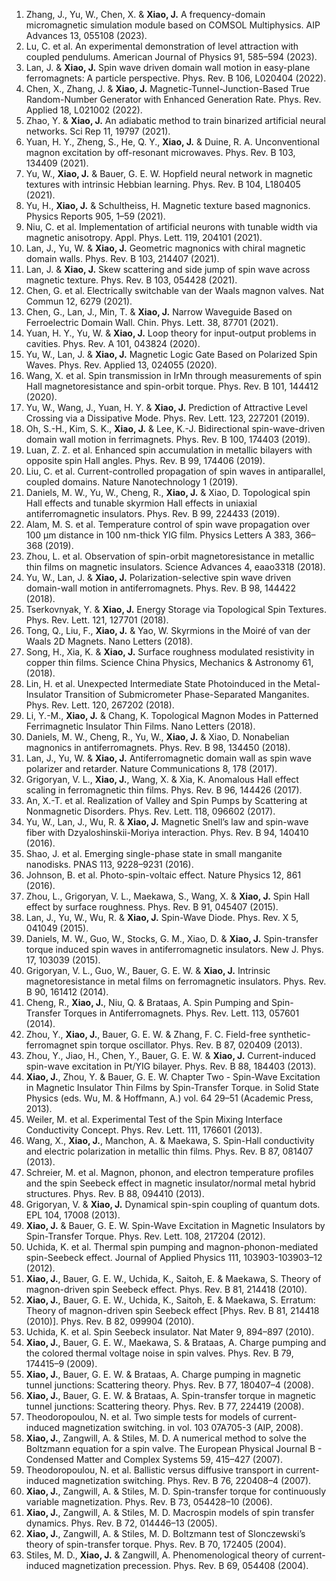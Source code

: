1. Zhang, J., Yu, W., Chen, X. & __Xiao, J.__ A frequency-domain micromagnetic simulation module based on COMSOL Multiphysics. AIP Advances 13, 055108 (2023).
2. Lu, C. et al. An experimental demonstration of level attraction with coupled pendulums. American Journal of Physics 91, 585–594 (2023).
3. Lan, J. & __Xiao, J.__ Spin wave driven domain wall motion in easy-plane ferromagnets: A particle perspective. Phys. Rev. B 106, L020404 (2022).
4. Chen, X., Zhang, J. & __Xiao, J.__ Magnetic-Tunnel-Junction-Based True Random-Number Generator with Enhanced Generation Rate. Phys. Rev. Applied 18, L021002 (2022).
5. Zhao, Y. & __Xiao, J.__ An adiabatic method to train binarized artificial neural networks. Sci Rep 11, 19797 (2021).
6. Yuan, H. Y., Zheng, S., He, Q. Y., __Xiao, J.__ & Duine, R. A. Unconventional magnon excitation by off-resonant microwaves. Phys. Rev. B 103, 134409 (2021).
7. Yu, W., __Xiao, J.__ & Bauer, G. E. W. Hopfield neural network in magnetic textures with intrinsic Hebbian learning. Phys. Rev. B 104, L180405 (2021).
8. Yu, H., __Xiao, J.__ & Schultheiss, H. Magnetic texture based magnonics. Physics Reports 905, 1–59 (2021).
9. Niu, C. et al. Implementation of artificial neurons with tunable width via magnetic anisotropy. Appl. Phys. Lett. 119, 204101 (2021).
10. Lan, J., Yu, W. & __Xiao, J.__ Geometric magnonics with chiral magnetic domain walls. Phys. Rev. B 103, 214407 (2021).
11. Lan, J. & __Xiao, J.__ Skew scattering and side jump of spin wave across magnetic texture. Phys. Rev. B 103, 054428 (2021).
12. Chen, G. et al. Electrically switchable van der Waals magnon valves. Nat Commun 12, 6279 (2021).
13. Chen, G., Lan, J., Min, T. & __Xiao, J.__ Narrow Waveguide Based on Ferroelectric Domain Wall. Chin. Phys. Lett. 38, 87701 (2021).
14. Yuan, H. Y., Yu, W. & __Xiao, J.__ Loop theory for input-output problems in cavities. Phys. Rev. A 101, 043824 (2020).
15. Yu, W., Lan, J. & __Xiao, J.__ Magnetic Logic Gate Based on Polarized Spin Waves. Phys. Rev. Applied 13, 024055 (2020).
16. Wang, X. et al. Spin transmission in IrMn through measurements of spin Hall magnetoresistance and spin-orbit torque. Phys. Rev. B 101, 144412 (2020).
17. Yu, W., Wang, J., Yuan, H. Y. & __Xiao, J.__ Prediction of Attractive Level Crossing via a Dissipative Mode. Phys. Rev. Lett. 123, 227201 (2019).
18. Oh, S.-H., Kim, S. K., __Xiao, J.__ & Lee, K.-J. Bidirectional spin-wave-driven domain wall motion in ferrimagnets. Phys. Rev. B 100, 174403 (2019).
19. Luan, Z. Z. et al. Enhanced spin accumulation in metallic bilayers with opposite spin Hall angles. Phys. Rev. B 99, 174406 (2019).
20. Liu, C. et al. Current-controlled propagation of spin waves in antiparallel, coupled domains. Nature Nanotechnology 1 (2019).
21. Daniels, M. W., Yu, W., Cheng, R., __Xiao, J.__ & Xiao, D. Topological spin Hall effects and tunable skyrmion Hall effects in uniaxial antiferromagnetic insulators. Phys. Rev. B 99, 224433 (2019).
22. Alam, M. S. et al. Temperature control of spin wave propagation over 100 μm distance in 100 nm-thick YIG film. Physics Letters A 383, 366–368 (2019).
23. Zhou, L. et al. Observation of spin-orbit magnetoresistance in metallic thin films on magnetic insulators. Science Advances 4, eaao3318 (2018).
24. Yu, W., Lan, J. & __Xiao, J.__ Polarization-selective spin wave driven domain-wall motion in antiferromagnets. Phys. Rev. B 98, 144422 (2018).
25. Tserkovnyak, Y. & __Xiao, J.__ Energy Storage via Topological Spin Textures. Phys. Rev. Lett. 121, 127701 (2018).
26. Tong, Q., Liu, F., __Xiao, J.__ & Yao, W. Skyrmions in the Moiré of van der Waals 2D Magnets. Nano Letters (2018).
27. Song, H., Xia, K. & __Xiao, J.__ Surface roughness modulated resistivity in copper thin films. Science China Physics, Mechanics & Astronomy 61, (2018).
28. Lin, H. et al. Unexpected Intermediate State Photoinduced in the Metal-Insulator Transition of Submicrometer Phase-Separated Manganites. Phys. Rev. Lett. 120, 267202 (2018).
29. Li, Y.-M., __Xiao, J.__ & Chang, K. Topological Magnon Modes in Patterned Ferrimagnetic Insulator Thin Films. Nano Letters (2018).
30. Daniels, M. W., Cheng, R., Yu, W., __Xiao, J.__ & Xiao, D. Nonabelian magnonics in antiferromagnets. Phys. Rev. B 98, 134450 (2018).
31. Lan, J., Yu, W. & __Xiao, J.__ Antiferromagnetic domain wall as spin wave polarizer and retarder. Nature Communications 8, 178 (2017).
32. Grigoryan, V. L., __Xiao, J.__, Wang, X. & Xia, K. Anomalous Hall effect scaling in ferromagnetic thin films. Phys. Rev. B 96, 144426 (2017).
33. An, X.-T. et al. Realization of Valley and Spin Pumps by Scattering at Nonmagnetic Disorders. Phys. Rev. Lett. 118, 096602 (2017).
34. Yu, W., Lan, J., Wu, R. & __Xiao, J.__ Magnetic Snell’s law and spin-wave fiber with Dzyaloshinskii-Moriya interaction. Phys. Rev. B 94, 140410 (2016).
35. Shao, J. et al. Emerging single-phase state in small manganite nanodisks. PNAS 113, 9228–9231 (2016).
36. Johnson, B. et al. Photo-spin-voltaic effect. Nature Physics 12, 861 (2016).
37. Zhou, L., Grigoryan, V. L., Maekawa, S., Wang, X. & __Xiao, J.__ Spin Hall effect by surface roughness. Phys. Rev. B 91, 045407 (2015).
39. Lan, J., Yu, W., Wu, R. & __Xiao, J.__ Spin-Wave Diode. Phys. Rev. X 5, 041049 (2015).
40. Daniels, M. W., Guo, W., Stocks, G. M., Xiao, D. & __Xiao, J.__ Spin-transfer torque induced spin waves in antiferromagnetic insulators. New J. Phys. 17, 103039 (2015).
42. Grigoryan, V. L., Guo, W., Bauer, G. E. W. & __Xiao, J.__ Intrinsic magnetoresistance in metal films on ferromagnetic insulators. Phys. Rev. B 90, 161412 (2014).
43. Cheng, R., __Xiao, J.__, Niu, Q. & Brataas, A. Spin Pumping and Spin-Transfer Torques in Antiferromagnets. Phys. Rev. Lett. 113, 057601 (2014).
44. Zhou, Y., __Xiao, J.__, Bauer, G. E. W. & Zhang, F. C. Field-free synthetic-ferromagnet spin torque oscillator. Phys. Rev. B 87, 020409 (2013).
45. Zhou, Y., Jiao, H., Chen, Y., Bauer, G. E. W. & __Xiao, J.__ Current-induced spin-wave excitation in Pt/YIG bilayer. Phys. Rev. B 88, 184403 (2013).
46. __Xiao, J.__, Zhou, Y. & Bauer, G. E. W. Chapter Two - Spin-Wave Excitation in Magnetic Insulator Thin Films by Spin-Transfer Torque. in Solid State Physics (eds. Wu, M. & Hoffmann, A.) vol. 64 29–51 (Academic Press, 2013).
47. Weiler, M. et al. Experimental Test of the Spin Mixing Interface Conductivity Concept. Phys. Rev. Lett. 111, 176601 (2013).
48. Wang, X., __Xiao, J.__, Manchon, A. & Maekawa, S. Spin-Hall conductivity and electric polarization in metallic thin films. Phys. Rev. B 87, 081407 (2013).
49. Schreier, M. et al. Magnon, phonon, and electron temperature profiles and the spin Seebeck effect in magnetic insulator/normal metal hybrid structures. Phys. Rev. B 88, 094410 (2013).
50. Grigoryan, V. & __Xiao, J.__ Dynamical spin-spin coupling of quantum dots. EPL 104, 17008 (2013).
51. __Xiao, J.__ & Bauer, G. E. W. Spin-Wave Excitation in Magnetic Insulators by Spin-Transfer Torque. Phys. Rev. Lett. 108, 217204 (2012).
52. Uchida, K. et al. Thermal spin pumping and magnon-phonon-mediated spin-Seebeck effect. Journal of Applied Physics 111, 103903-103903–12 (2012).
53. __Xiao, J.__, Bauer, G. E. W., Uchida, K., Saitoh, E. & Maekawa, S. Theory of magnon-driven spin Seebeck effect. Phys. Rev. B 81, 214418 (2010).
54. __Xiao, J.__, Bauer, G. E. W., Uchida, K., Saitoh, E. & Maekawa, S. Erratum: Theory of magnon-driven spin Seebeck effect [Phys. Rev. B 81, 214418 (2010)]. Phys. Rev. B 82, 099904 (2010).
55. Uchida, K. et al. Spin Seebeck insulator. Nat Mater 9, 894–897 (2010).
56. __Xiao, J.__, Bauer, G. E. W., Maekawa, S. & Brataas, A. Charge pumping and the colored thermal voltage noise in spin valves. Phys. Rev. B 79, 174415–9 (2009).
57. __Xiao, J.__, Bauer, G. E. W. & Brataas, A. Charge pumping in magnetic tunnel junctions: Scattering theory. Phys. Rev. B 77, 180407–4 (2008).
58. __Xiao, J.__, Bauer, G. E. W. & Brataas, A. Spin-transfer torque in magnetic tunnel junctions: Scattering theory. Phys. Rev. B 77, 224419 (2008).
59. Theodoropoulou, N. et al. Two simple tests for models of current-induced magnetization switching. in vol. 103 07A705-3 (AIP, 2008).
60. __Xiao, J.__, Zangwill, A. & Stiles, M. D. A numerical method to solve the Boltzmann equation for a spin valve. The European Physical Journal B - Condensed Matter and Complex Systems 59, 415–427 (2007).
61. Theodoropoulou, N. et al. Ballistic versus diffusive transport in current-induced magnetization switching. Phys. Rev. B 76, 220408–4 (2007).
62. __Xiao, J.__, Zangwill, A. & Stiles, M. D. Spin-transfer torque for continuously variable magnetization. Phys. Rev. B 73, 054428–10 (2006).
63. __Xiao, J.__, Zangwill, A. & Stiles, M. D. Macrospin models of spin transfer dynamics. Phys. Rev. B 72, 014446–13 (2005).
64. __Xiao, J.__, Zangwill, A. & Stiles, M. D. Boltzmann test of Slonczewski’s theory of spin-transfer torque. Phys. Rev. B 70, 172405 (2004).
65. Stiles, M. D., __Xiao, J.__ & Zangwill, A. Phenomenological theory of current-induced magnetization precession. Phys. Rev. B 69, 054408 (2004).

